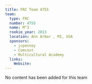 ```yaml
---
title: FRC Team 4755
team:
  type: FRC
  number: 4755
  name: M^3
  rookie_year: 2013
  location: Ann Arbor , MI, USA
  sponsors:
    - jcpenney
    - Comcast
    - Multicultural Academy
  links:
    Website: 
---
```

No content has been added for this team